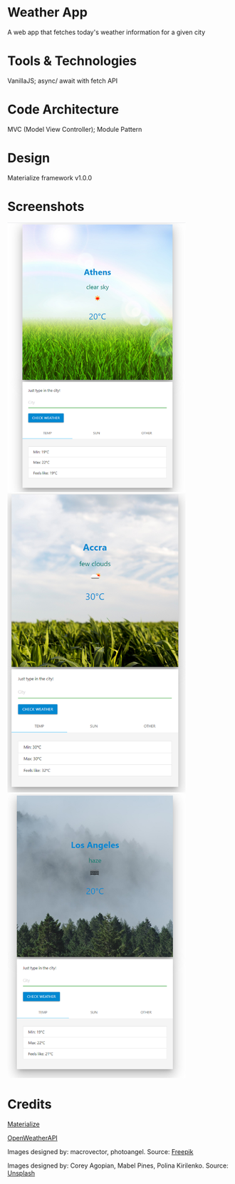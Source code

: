 # Weather App

A web app that fetches today's weather information for a given city

# Tools & Technologies

VanillaJS; async/ await with fetch API

# Code Architecture

MVC (Model View Controller); Module Pattern

# Design

Materialize framework v1.0.0

# Screenshots

<img src="img/athens.PNG" width="400">
<img src="img/accra.PNG" width="400">
<img src="img/la.PNG" width="400">

# Credits

[Materialize](https://materializecss.com/)

[OpenWeatherAPI](https://openweathermap.org/api)

Images designed by: macrovector, photoangel. Source: [Freepik](https://www.freepik.com/)

Images designed by: Corey Agopian, Mabel Pines, Polina Kirilenko. Source: [Unsplash](https://unsplash.com/)
